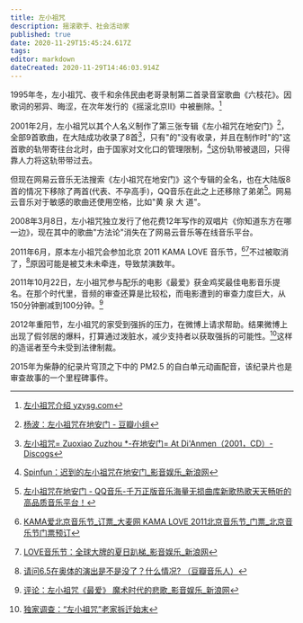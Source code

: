 ```yaml
---
title: 左小祖咒
description: 摇滚歌手、社会活动家
published: true
date: 2020-11-29T15:45:24.617Z
tags:
editor: markdown
dateCreated: 2020-11-29T14:46:03.914Z
---
```


1995年冬，左小祖咒、夜千和余伟民由老哥录制第二首录音室歌曲《六枝花》。因歌词的邪异、晦涩，在次年发行的《摇滚北京Ⅱ》中被删除。[^20201129131703]

[^20201129131703]: [左小祖咒介绍 yzysg.com](https://web.archive.org/web/20201129141901/http://zx.yzysg.com/CNABOUT1.ASPX)

2001年2月，左小祖咒以其个人名义制作了第三张专辑《左小祖咒在地安门》[^20100430195800]，全部9首歌曲，在大陆成功收录了8首[^20201129142609]，只有"的"没有收录，并且在制作时"的"这首歌的轨带寄往台北时，由于国家对文化口的管理限制，[^20201129143752]这份轨带被退回，只得靠人力将这轨带带过去。

[^20100430195800]: [杨波：左小祖咒在地安门 - 豆瓣小组](https://web.archive.org/web/20100430195800/http://www.douban.com/group/topic/1339479/)

[^20201129142609]: [左小祖咒= Zuoxiao Zuzhou \*-在地安门= At Di'Anmen（2001，CD）- Discogs](https://web.archive.org/web/20201129142609/https://www.discogs.com/%E5%B7%A6%E5%B0%8F%E7%A5%96%E5%92%92-Zuoxiao-Zuzhou-%E5%9C%A8%E5%9C%B0%E5%AE%89%E9%97%A8-At-Di-Anmen/release/10542937)

<!--
[新华书店原装正版 流行音乐 左小祖咒在地安门CD - - - 京东JD.COM](https://archive.is/wKDv4 "https://item.jd.com/10210110110.html")
-->

[^20201129143752]: [Spinfun：迟到的左小祖咒在地安门_影音娱乐_新浪网](https://web.archive.org/web/20201129143752/https://ent.sina.com.cn/r/n/2010-03-04/22022888343.shtml)

但现在网易云音乐无法搜索《左小祖咒在地安门》这个专辑的全名，也在大陆版8首的情况下移除了两首(代表、不孕高手)，QQ音乐在此之上还移除了弟弟[^20201129142809]。网易云音乐对于敏感的歌曲还使用空格，比如"黄 泉 大 道"。

[^20201129142809]: [左小祖咒在地安门 - QQ音乐-千万正版音乐海量无损曲库新歌热歌天天畅听的高品质音乐平台！](https://web.archive.org/web/20201129142809/https://y.qq.com/n/yqq/album/002WGL7L3R9jau.html)

2008年3月8日，左小祖咒独立发行了他花费12年写作的双唱片《你知道东方在哪一边》，现在其中的歌曲"方法论"消失在了网易云音乐等在线音乐平台。

2011年6月，原本左小祖咒会参加北京 2011 KAMA LOVE 音乐节，[^20110429051637][^20111125135951]不过被取消了，[^20201129152216]原因可能是被艾未未牵连，导致禁演数年。

<!--
审查可怕就可怕在被审查的对象可能无法直接透露被审查的消息，我所收集到的可能只是冰山一角。
-->

[^20110429051637]: [KAMA爱北京音乐节_订票_大麦网 KAMA LOVE 2011北京音乐节_门票_北京音乐节门票预订](https://web.archive.org/web/20110429051637/http://www.damai.cn/ticket_25749.html)

[^20111125135951]: [LOVE音乐节：全球大牌的夏日趴梯_影音娱乐_新浪网](https://web.archive.org/web/20111125135951/https://ent.sina.com.cn/y/2011-05-04/22293299175.shtml)

[^20201129152216]: [请问6.5在奥体的演出是不是没了？什么情况? （豆瓣音乐人）](https://web.archive.org/web/20201129152216/https://site.douban.com/zuoxiaozuzhou/widget/forum/415892/discussion/39564842/)

2011年10月22日，左小祖咒参与配乐的电影《最爱》获金鸡奖最佳电影音乐提名。在那个时代里，音频的审查还算是比较松，而电影遭到的审查力度巨大，从150分钟删减到100分钟。[^20201129150816]

[^20201129150816]: [评论：左小祖咒《最爱》 魔术时代的悲歌_影音娱乐_新浪网](https://web.archive.org/web/20201129150816/http://ent.sina.com.cn/y/m/2012-05-21/15363635889.shtml)

2012年重阳节，左小祖咒的家受到强拆的压力，在微博上请求帮助。结果微博上出现了假邻居的爆料，打算通过泼脏水，减少支持者以获取强拆的可能性。[^20200717220718]这样的造谣者至今未受到法律制裁。

[^20200717220718]: [独家调查：“左小祖咒”老家拆迁始末](https://web.archive.org/web/20200717220718/https://www.guancha.cn/society/2012_12_10_113549.shtml)

2015年为柴静的纪录片穹顶之下中的 PM2.5 的自白单元动画配音，该纪录片也是审查故事的一个里程碑事件。
